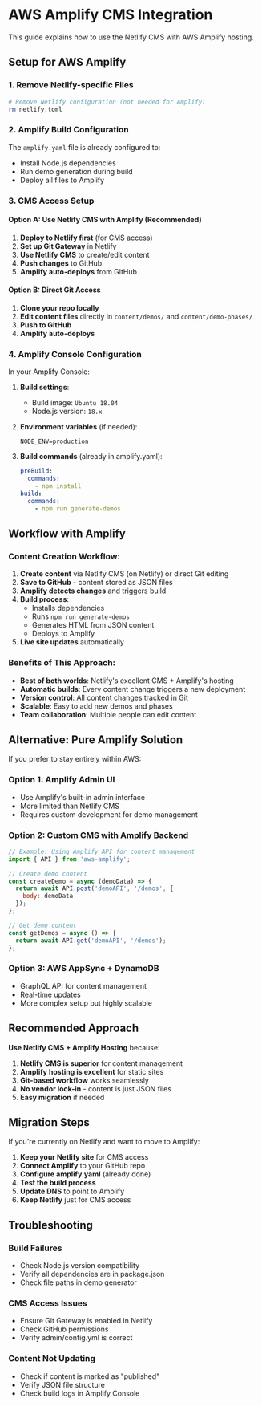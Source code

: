 # AWS Amplify CMS Integration

This guide explains how to use the Netlify CMS with AWS Amplify hosting.

## Setup for AWS Amplify

### 1. Remove Netlify-specific Files
```bash
# Remove Netlify configuration (not needed for Amplify)
rm netlify.toml
```

### 2. Amplify Build Configuration
The `amplify.yaml` file is already configured to:
- Install Node.js dependencies
- Run demo generation during build
- Deploy all files to Amplify

### 3. CMS Access Setup

#### Option A: Use Netlify CMS with Amplify (Recommended)
1. **Deploy to Netlify first** (for CMS access)
2. **Set up Git Gateway** in Netlify
3. **Use Netlify CMS** to create/edit content
4. **Push changes** to GitHub
5. **Amplify auto-deploys** from GitHub

#### Option B: Direct Git Access
1. **Clone your repo locally**
2. **Edit content files** directly in `content/demos/` and `content/demo-phases/`
3. **Push to GitHub**
4. **Amplify auto-deploys**

### 4. Amplify Console Configuration

In your Amplify Console:

1. **Build settings**:
   - Build image: `Ubuntu 18.04`
   - Node.js version: `18.x`

2. **Environment variables** (if needed):
   ```
   NODE_ENV=production
   ```

3. **Build commands** (already in amplify.yaml):
   ```yaml
   preBuild:
     commands:
       - npm install
   build:
     commands:
       - npm run generate-demos
   ```

## Workflow with Amplify

### Content Creation Workflow:
1. **Create content** via Netlify CMS (on Netlify) or direct Git editing
2. **Save to GitHub** - content stored as JSON files
3. **Amplify detects changes** and triggers build
4. **Build process**:
   - Installs dependencies
   - Runs `npm run generate-demos`
   - Generates HTML from JSON content
   - Deploys to Amplify
5. **Live site updates** automatically

### Benefits of This Approach:
- **Best of both worlds**: Netlify's excellent CMS + Amplify's hosting
- **Automatic builds**: Every content change triggers a new deployment
- **Version control**: All content changes tracked in Git
- **Scalable**: Easy to add new demos and phases
- **Team collaboration**: Multiple people can edit content

## Alternative: Pure Amplify Solution

If you prefer to stay entirely within AWS:

### Option 1: Amplify Admin UI
- Use Amplify's built-in admin interface
- More limited than Netlify CMS
- Requires custom development for demo management

### Option 2: Custom CMS with Amplify Backend
```javascript
// Example: Using Amplify API for content management
import { API } from 'aws-amplify';

// Create demo content
const createDemo = async (demoData) => {
  return await API.post('demoAPI', '/demos', {
    body: demoData
  });
};

// Get demo content
const getDemos = async () => {
  return await API.get('demoAPI', '/demos');
};
```

### Option 3: AWS AppSync + DynamoDB
- GraphQL API for content management
- Real-time updates
- More complex setup but highly scalable

## Recommended Approach

**Use Netlify CMS + Amplify Hosting** because:

1. **Netlify CMS is superior** for content management
2. **Amplify hosting is excellent** for static sites
3. **Git-based workflow** works seamlessly
4. **No vendor lock-in** - content is just JSON files
5. **Easy migration** if needed

## Migration Steps

If you're currently on Netlify and want to move to Amplify:

1. **Keep your Netlify site** for CMS access
2. **Connect Amplify** to your GitHub repo
3. **Configure amplify.yaml** (already done)
4. **Test the build process**
5. **Update DNS** to point to Amplify
6. **Keep Netlify** just for CMS access

## Troubleshooting

### Build Failures
- Check Node.js version compatibility
- Verify all dependencies are in package.json
- Check file paths in demo generator

### CMS Access Issues
- Ensure Git Gateway is enabled in Netlify
- Check GitHub permissions
- Verify admin/config.yml is correct

### Content Not Updating
- Check if content is marked as "published"
- Verify JSON file structure
- Check build logs in Amplify Console 
